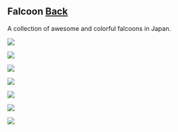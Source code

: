 ## Falcoon [Back](./../README.md)

A collection of awesome and colorful falcoons in Japan.

[![](./bg1.jpg)](https://github.com/aleen42/PersonalWiki/blob/master/falcoon/bg1.jpg)

[![](./bg2.jpg)](https://github.com/aleen42/PersonalWiki/blob/master/falcoon/bg2.jpg)

[![](./bg3.jpg)](https://github.com/aleen42/PersonalWiki/blob/master/falcoon/bg3.jpg)

[![](./bg4.jpg)](https://github.com/aleen42/PersonalWiki/blob/master/falcoon/bg4.jpg)

[![](./bg5.jpg)](https://github.com/aleen42/PersonalWiki/blob/master/falcoon/bg5.jpg)

[![](./bg6.jpg)](https://github.com/aleen42/PersonalWiki/blob/master/falcoon/bg6.jpg)

[![](./bg7.jpg)](https://github.com/aleen42/PersonalWiki/blob/master/falcoon/bg7.jpg)
